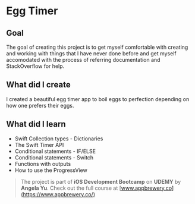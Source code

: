 # Egg Timer

## Goal

The goal of creating this project is to get myself comfortable with creating and working with things that I have never done before and get myself accomodated with the process of referring documentation and StackOverflow for help.

## What did I create

I created a beautiful egg timer app to boil eggs to perfection depending on how one prefers their eggs.

## What did I learn

* Swift Collection types - Dictionaries
* The Swift Timer API
* Conditional statements - IF/ELSE
* Conditional statements - Switch
* Functions with outputs
* How to use the ProgressView

>The project is part of **iOS Development Bootcamp** on **UDEMY** by **Angela Yu**. Check out the full course at [www.appbrewery.co](https://www.appbrewery.co/)

